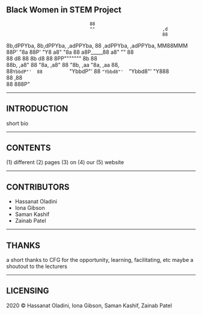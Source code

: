 ## Black Women in STEM Project ##

                                                                     
                                   88                                
                                   ""                         ,d     
                                                              88     
8b,dPPYba,  8b,dPPYba,  ,adPPYba,  88  ,adPPYba,  ,adPPYba, MM88MMM  
88P'    "8a 88P'   "Y8 a8"     "8a 88 a8P_____88 a8"     ""   88     
88       d8 88         8b       d8 88 8PP""""""" 8b           88     
88b,   ,a8" 88         "8a,   ,a8" 88 "8b,   ,aa "8a,   ,aa   88,    
88`YbbdP"'  88          `"YbbdP"'  88  `"Ybbd8"'  `"Ybbd8"'   "Y888  
88                                ,88                                
88                              888P"                                



--------------------------------------

## INTRODUCTION ##

short bio


--------------------------------------

## CONTENTS ##

(1) different
(2) pages
(3) on
(4) our
(5) website


--------------------------------------

## CONTRIBUTORS ##

- Hassanat Oladini
- Iona Gibson
- Saman Kashif
- Zainab Patel


--------------------------------------

## THANKS ##

a short thanks to CFG for the opportunity, learning, facilitating, etc
maybe a shoutout to the lecturers


--------------------------------------

## LICENSING ##

2020 © Hassanat Oladini, Iona Gibson, Saman Kashif, Zainab Patel 
